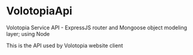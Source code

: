 # VolotopiaApi
Volotopia Service API - ExpressJS router and Mongoose object modeling layer; using Node

This is the API used by Volotopia website client

